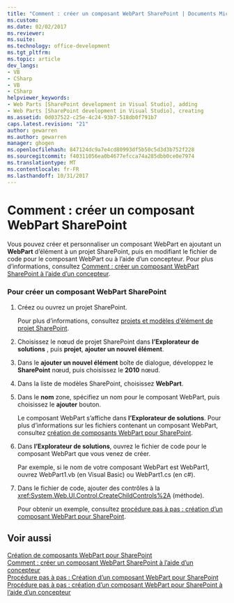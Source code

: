 ```yaml
---
title: "Comment : créer un composant WebPart SharePoint | Documents Microsoft"
ms.custom: 
ms.date: 02/02/2017
ms.reviewer: 
ms.suite: 
ms.technology: office-development
ms.tgt_pltfrm: 
ms.topic: article
dev_langs:
- VB
- CSharp
- VB
- CSharp
helpviewer_keywords:
- Web Parts [SharePoint development in Visual Studio], adding
- Web Parts [SharePoint development in Visual Studio], creating
ms.assetid: 0d037522-c25e-4c24-93b7-518db0f791b7
caps.latest.revision: "21"
author: gewarren
ms.author: gewarren
manager: ghogen
ms.openlocfilehash: 847124dc9a7e4cd80993df5b50c5d3d3b752f228
ms.sourcegitcommit: f40311056ea0b4677efcca74a285dbb0ce0e7974
ms.translationtype: MT
ms.contentlocale: fr-FR
ms.lasthandoff: 10/31/2017
---
```

# <a name="how-to-create-a-sharepoint-web-part"></a>Comment : créer un composant WebPart SharePoint
  Vous pouvez créer et personnaliser un composant WebPart en ajoutant un **WebPart** d’élément à un projet SharePoint, puis en modifiant le fichier de code pour le composant WebPart ou à l’aide d’un concepteur. Pour plus d’informations, consultez [Comment : créer un composant WebPart SharePoint à l’aide d’un concepteur](../sharepoint/how-to-create-a-sharepoint-web-part-by-using-a-designer.md).  
  
### <a name="to-create-a-sharepoint-web-part"></a>Pour créer un composant WebPart SharePoint  
  
1.  Créez ou ouvrez un projet SharePoint.  
  
     Pour plus d’informations, consultez [projets et modèles d’élément de projet SharePoint](../sharepoint/sharepoint-project-and-project-item-templates.md).  
  
2.  Choisissez le nœud de projet SharePoint dans **l’Explorateur de solutions** , puis **projet**, **ajouter un nouvel élément**.  
  
3.  Dans le **ajouter un nouvel élément** boîte de dialogue, développez le **SharePoint** nœud, puis choisissez le **2010** nœud.  
  
4.  Dans la liste de modèles SharePoint, choisissez **WebPart**.  
  
5.  Dans le **nom** zone, spécifiez un nom pour le composant WebPart, puis choisissez le **ajouter** bouton.  
  
     Le composant WebPart s’affiche dans **l’Explorateur de solutions**. Pour plus d’informations sur les fichiers contenant un composant WebPart, consultez [création de composants WebPart pour SharePoint](../sharepoint/creating-web-parts-for-sharepoint.md).  
  
6.  Dans **l’Explorateur de solutions**, ouvrez le fichier de code pour le composant WebPart que vous venez de créer.  
  
     Par exemple, si le nom de votre composant WebPart est WebPart1, ouvrez WebPart1.vb (en Visual Basic) ou WebPart1.cs (en c#).  
  
7.  Dans le fichier de code, ajouter des contrôles à la <xref:System.Web.UI.Control.CreateChildControls%2A> (méthode).  
  
     Pour obtenir un exemple, consultez [procédure pas à pas : création d’un composant WebPart pour SharePoint](../sharepoint/walkthrough-creating-a-web-part-for-sharepoint.md).  
  
## <a name="see-also"></a>Voir aussi  
 [Création de composants WebPart pour SharePoint](../sharepoint/creating-web-parts-for-sharepoint.md)   
 [Comment : créer un composant WebPart SharePoint à l’aide d’un concepteur](../sharepoint/how-to-create-a-sharepoint-web-part-by-using-a-designer.md)   
 [Procédure pas à pas : Création d’un composant WebPart pour SharePoint](../sharepoint/walkthrough-creating-a-web-part-for-sharepoint.md)   
 [Procédure pas à pas : création d’un composant WebPart pour SharePoint à l’aide d’un concepteur](../sharepoint/walkthrough-creating-a-web-part-for-sharepoint-by-using-a-designer.md)  
  
  